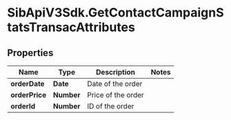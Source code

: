 # SibApiV3Sdk.GetContactCampaignStatsTransacAttributes

## Properties
Name | Type | Description | Notes
------------ | ------------- | ------------- | -------------
**orderDate** | **Date** | Date of the order | 
**orderPrice** | **Number** | Price of the order | 
**orderId** | **Number** | ID of the order | 


